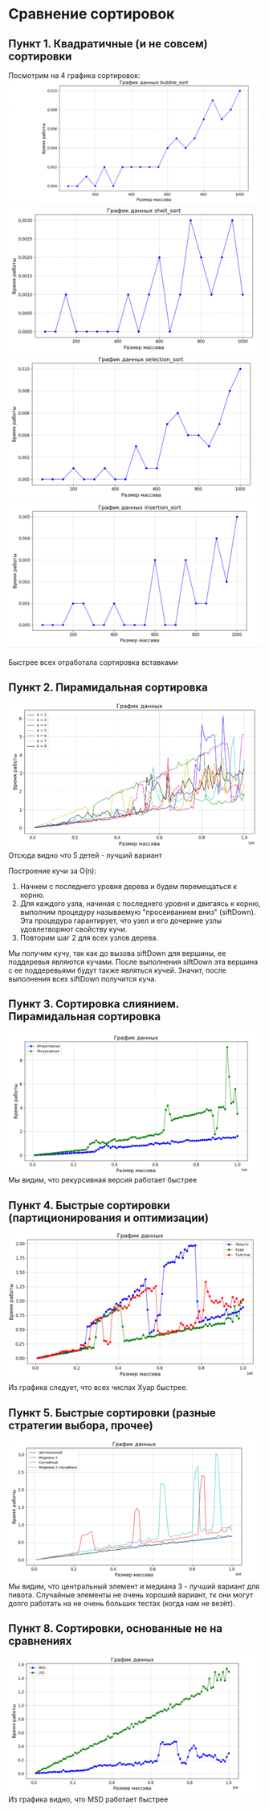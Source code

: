# Cравнение сортировок
## Пункт 1. Квадратичные (и не совсем) сортировки
Посмотрим на 4 графика сортировок:
![image](Pictures/bubble_sort.png)
![image](Pictures/shell_sort.png)
![image](Pictures/selection_sort.png)
![image](Pictures/insertion_sort.png)

Быстрее всех отработала сортировка вставками

## Пункт 2. Пирамидальная сортировка
![image](Pictures/heap_sort.png)
Отсюда видно что 5 детей - лучший вариант 


Построение кучи за O(n):

1) Начнем с последнего уровня дерева и будем перемещаться к корню.
2) Для каждого узла, начиная с последнего уровня и двигаясь к корню, выполним процедуру называемую "просеиванием вниз" (siftDown). Эта процедура гарантирует, что узел и его дочерние узлы удовлетворяют свойству кучи.
3) Повторим шаг 2 для всех узлов дерева. 

Мы получим кучу, так как до вызова siftDown для вершины, ее поддеревья являются кучами. После выполнения siftDown эта вершина с ее поддеревьями будут также являться кучей. Значит, после выполнения всех siftDown получится куча.

## Пункт 3. Сортировка слиянием. Пирамидальная сортировка
![image](Pictures/merge_sorts.png)
Мы видим, что рекурсивная версия работает быстрее

## Пункт 4. Быстрые сортировки (партиционирования и оптимизации)
![image](Pictures/Hoar_lomuto_thick.png)
Из графика следует, что всех числах Хуар быстрее.

## Пункт 5. Быстрые сортировки (разные стратегии выбора, прочее)
![image](Pictures/best_pivot.png)
Мы видим, что центральный элемент и медиана 3 - лучший вариант для пивота. Случайные элементы не очень хороший вариант, тк они могут долго работать на не очень больших тестах (когда нам не везёт).

## Пункт 8. Сортировки, основанные не на сравнениях
![image](Pictures/lsd_msd.png)
Из графика видно, что MSD работает быстрее

